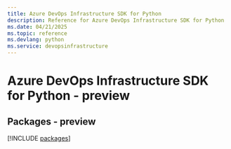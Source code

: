 ```yaml
---
title: Azure DevOps Infrastructure SDK for Python
description: Reference for Azure DevOps Infrastructure SDK for Python
ms.date: 04/21/2025
ms.topic: reference
ms.devlang: python
ms.service: devopsinfrastructure
---
```

# Azure DevOps Infrastructure SDK for Python - preview
## Packages - preview
[!INCLUDE [packages](devops-infrastructure-index.md)]